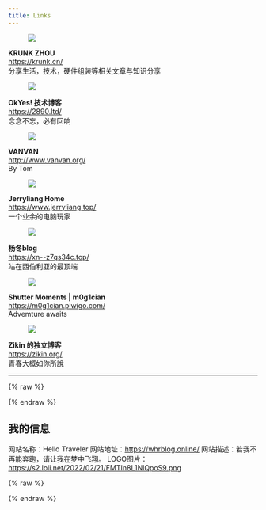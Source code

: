 ```yaml
---
title: Links
---
```


<div class="box">
  <article class="media">
    <div class="media-left">
      <figure class="image is-64x64">
        <a href="https://krunk.cn/"><img src="https://i.loli.net/2021/08/24/S8U746VBhJFmuHL.png"></a>
      </figure>
    </div>
    <div class="media-content">
      <div class="content">
        <p>
          <strong>KRUNK ZHOU</strong><i class="fas fa-thumbtack" aria-hidden="true"></i><br><a href="https://krunk.cn/">https://krunk.cn/</a>
          <br>
          分享生活，技术，硬件组装等相关文章与知识分享
        </p>
      </div>
    </div>
  </div>
</div>
<div class="box">
  <article class="media">
    <div class="media-left">
      <figure class="image is-64x64">
        <a href="https://2890.ltd/"><img src="https://s-sh-1131-whrjs.oss.dogecdn.com/wp-content/uploads/2021/03/5e18a37b39308CLSUFFlogosmallest.png"></a>
      </figure>
    </div>
    <div class="media-content">
      <div class="content">
        <p>
          <strong>OkYes! 技术博客</strong><br><a href="https://2890.ltd/">https://2890.ltd/</a>
          <br>
          念念不忘，必有回响
        </p>
      </div>
    </div>
  </div>
</div>
<div class="box">
  <article class="media">
    <div class="media-left">
      <figure class="image is-64x64">
        <a href="http://www.vanvan.org/"><img src="https://s-sh-1131-whrjs.oss.dogecdn.com/wp-content/uploads/2021/03/V-new-300x300.jpg"></a>
      </figure>
    </div>
    <div class="media-content">
      <div class="content">
        <p>
          <strong>VANVAN</strong><br><a href="http://www.vanvan.org/">http://www.vanvan.org/</a>
          <br>
          By Tom
        </p>
      </div>
    </div>
  </div>
</div>
<div class="box">
  <article class="media">
    <div class="media-left">
      <figure class="image is-64x64">
        <a href="https://www.jerryliang.top/"><img src="https://www.jerryliang.top/wp-content/uploads/2021/07/1627053254-%E4%B8%8B%E8%BD%BD.png"></a>
      </figure>
    </div>
    <div class="media-content">
      <div class="content">
        <p>
          <strong>Jerryliang Home</strong><br><a href="https://www.jerryliang.top/">https://www.jerryliang.top/</a>
          <br>
          一个业余的电脑玩家
        </p>
      </div>
    </div>
  </div>
</div>
<div class="box">
  <article class="media">
    <div class="media-left">
      <figure class="image is-64x64">
        <a href="https://xn--z7qs34c.top/"><img src="https://cdn.jsdelivr.net/gh/futoari-yangdongdong/cdnfutoari/IMG_4405.JPG"></a>
      </figure>
    </div>
    <div class="media-content">
      <div class="content">
        <p>
          <strong>杨冬blog</strong><br><a href="https://xn--z7qs34c.top/">https://xn--z7qs34c.top/</a>
          <br>
          站在西伯利亚的最顶端
        </p>
      </div>
    </div>
  </div>
</div>
<div class="box">
  <article class="media">
    <div class="media-left">
      <figure class="image is-64x64">
        <a href="https://m0g1cian.piwigo.com/"><img src="https://m0g1cian.piwigo.com/_datas/s/q/5/sq5iv3mjmv/i/uploads/s/q/5/sq5iv3mjmv//2021/08/08/20210808075211-186802ec-cu_e520x360.jpg"></a>
      </figure>
    </div>
    <div class="media-content">
      <div class="content">
        <p>
          <strong>Shutter Moments | m0g1cian</strong><br><a href="https://m0g1cian.piwigo.com/">https://m0g1cian.piwigo.com/</a>
          <br>
          Advemture awaits
        </p>
      </div>
    </div>
  </div>
</div>
<div class="box">
  <article class="media">
    <div class="media-left">
      <figure class="image is-64x64">
        <a href="https://zikin.org/"><img src="https://cdn.jsdelivr.net/gh/ZikinCDN/img@latest/2021/bj-1.jpg"></a>
      </figure>
    </div>
    <div class="media-content">
      <div class="content">
        <p>
          <strong>Zikin 的独立博客</strong><br><a href="https://zikin.org/">https://zikin.org/</a>
          <br>
          青春大概如你所說
        </p>
      </div>
    </div>
  </div>
</div>

* * * 

{% raw %}<article class="message is-success"><div class="message-body">{% endraw %}
## 我的信息 ##

网站名称：Hello Traveler
网站地址：https://whrblog.online/
网站描述：若我不再能奔跑，请让我在梦中飞翔。
LOGO图片：https://s2.loli.net/2022/02/21/FMTIn8L1NlQpoS9.png

{% raw %}</div></article>{% endraw %}